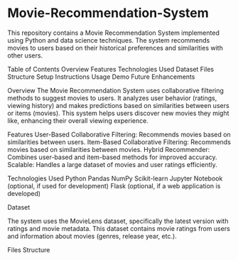 # Movie-Recommendation-System
This repository contains a Movie Recommendation System implemented using Python and data science techniques. The system recommends movies to users based on their historical preferences and similarities with other users.

Table of Contents
Overview
Features
Technologies Used
Dataset
Files Structure
Setup Instructions
Usage
Demo
Future Enhancements


Overview
The Movie Recommendation System uses collaborative filtering methods to suggest movies to users. It analyzes user behavior (ratings, viewing history) and makes predictions based on similarities between users or items (movies). This system helps users discover new movies they might like, enhancing their overall viewing experience.

Features
User-Based Collaborative Filtering: Recommends movies based on similarities between users.
Item-Based Collaborative Filtering: Recommends movies based on similarities between movies.
Hybrid Recommender: Combines user-based and item-based methods for improved accuracy.
Scalable: Handles a large dataset of movies and user ratings efficiently.

Technologies Used
Python
Pandas
NumPy
Scikit-learn
Jupyter Notebook (optional, if used for development)
Flask (optional, if a web application is developed)

Dataset

The system uses the MovieLens dataset, specifically the latest version with ratings and movie metadata. This dataset contains movie ratings from users and information about movies (genres, release year, etc.).

Files Structure
